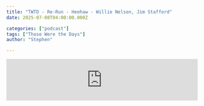 ```yaml
---
title: "TWTD - Re-Run - Heehaw - Willie Nelson, Jim Stafford"
date: 2025-07-08T04:00:00.000Z

categories: ["podcast"]
tags: ["Those Were the Days"]
author: "Stephen"

---
```


<iframe src="https://embed.acast.com/$/63e2726119b0f400109d2166/68654e6bcc507bdab69b4f00?" frameBorder="0" width="100%" height="110px" allow="autoplay"></iframe>
